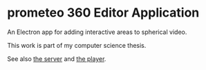 # prometeo 360 Editor Application
An Electron app for adding interactive areas to spherical video.

This work is part of my computer science thesis.

See also [the server](https://github.com/gabfusi/prometeo360-editor-server) and [the player](https://github.com/gabfusi/vrview).
